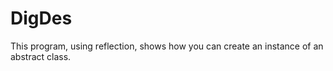 # DigDes
This program, using reflection, shows how you can create an instance of an abstract class.
